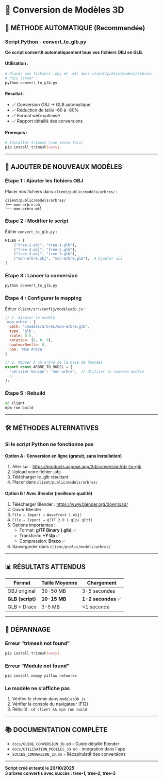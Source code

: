 # 🌳 Conversion de Modèles 3D

## 🚀 MÉTHODE AUTOMATIQUE (Recommandée)

### Script Python - convert_to_glb.py

**Ce script convertit automatiquement tous vos fichiers OBJ en GLB.**

#### Utilisation :

```bash
# Placer vos fichiers .obj et .mtl dans client/public/models/arbres/
# Puis lancer :
python convert_to_glb.py
```

#### Résultat :

- ✅ Conversion OBJ → GLB automatique
- ✅ Réduction de taille -60 à -80%
- ✅ Format web-optimisé
- ✅ Rapport détaillé des conversions

#### Prérequis :

```bash
# Installer trimesh (une seule fois)
pip install trimesh[easy]
```

---

## 📝 AJOUTER DE NOUVEAUX MODÈLES

### Étape 1 : Ajouter les fichiers OBJ

Placer vos fichiers dans `client/public/models/arbres/` :
```
client/public/models/arbres/
├── mon-arbre.obj
└── mon-arbre.mtl
```

### Étape 2 : Modifier le script

Éditer `convert_to_glb.py` :

```python
FILES = [
    ("tree-1.obj", "tree-1.glb"),
    ("tree-2.obj", "tree-2.glb"),
    ("tree-3.obj", "tree-3.glb"),
    ("mon-arbre.obj", "mon-arbre.glb"),  # Ajouter ici
]
```

### Étape 3 : Lancer la conversion

```bash
python convert_to_glb.py
```

### Étape 4 : Configurer le mapping

Éditer `client/src/config/modeles3D.js` :

```javascript
// 1. Ajouter le modèle
'mon-arbre': {
  path: '/models/arbres/mon-arbre.glb',
  type: 'glb',
  scale: 0.5,
  rotation: [0, 0, 0],
  hauteurReelle: 8,
  nom: 'Mon Arbre'
}

// 2. Mapper à un arbre de la base de données
export const ARBRE_TO_MODEL = {
  'cerisier-kanzan': 'mon-arbre',  // Utiliser le nouveau modèle
  // ...
};
```

### Étape 5 : Rebuild

```bash
cd client
npm run build
```

---

## 🛠️ MÉTHODES ALTERNATIVES

### Si le script Python ne fonctionne pas

#### Option A : Conversion en ligne (gratuit, sans installation)

1. Aller sur : https://products.aspose.app/3d/conversion/obj-to-glb
2. Upload votre fichier .obj
3. Télécharger le .glb résultant
4. Placer dans `client/public/models/arbres/`

#### Option B : Avec Blender (meilleure qualité)

1. Télécharger Blender : https://www.blender.org/download/
2. Ouvrir Blender
3. `File → Import → Wavefront (.obj)`
4. `File → Export → glTF 2.0 (.glb/.gltf)`
5. Options importantes :
   - Format: **glTF Binary (.glb)** ✅
   - Transform: **+Y Up** ✅
   - Compression: **Draco** ✅
6. Sauvegarder dans `client/public/models/arbres/`

---

## 📊 RÉSULTATS ATTENDUS

| Format | Taille Moyenne | Chargement |
|--------|---------------|------------|
| OBJ original | 30-50 MB | 3-5 secondes |
| **GLB (script)** | **10-15 MB** | **1-2 secondes** ✅ |
| GLB + Draco | 3-5 MB | <1 seconde |

---

## 🐛 DÉPANNAGE

### Erreur "trimesh not found"
```bash
pip install trimesh[easy]
```

### Erreur "Module not found"
```bash
pip install numpy pillow networkx
```

### Le modèle ne s'affiche pas
1. Vérifier le chemin dans `modeles3D.js`
2. Vérifier la console du navigateur (F12)
3. Rebuild : `cd client && npm run build`

---

## 📚 DOCUMENTATION COMPLÈTE

- `docs/GUIDE_CONVERSION_3D.md` - Guide détaillé Blender
- `docs/UTILISATION_MODELES_3D.md` - Intégration dans l'app
- `SUCCES_CONVERSION_3D.md` - Récapitulatif des conversions

---

**Script créé et testé le 20/10/2025**  
**3 arbres convertis avec succès : tree-1, tree-2, tree-3**

